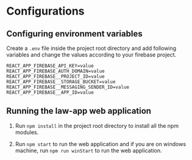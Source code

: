 # Configurations

## Configuring environment variables

Create a `.env` file inside the project root directory and add following variables and change the values according to your firebase project. 

```
REACT_APP_FIREBASE_API_KEY=value
REACT_APP_FIREBASE_AUTH_DOMAIN=value
REACT_APP_FIREBASE__PROJECT_ID=value
REACT_APP_FIREBASE__STORAGE_BUCKET=value
REACT_APP_FIREBASE__MESSAGING_SENDER_ID=value
REACT_APP_FIREBASE__APP_ID=value
```

## Running the law-app web application

1. Run `npm install` in the project root directory to install all the npm modules.

2. Run `npm start` to run the web application and if you are on windows machine, run `npm run winStart` to run the web application. 